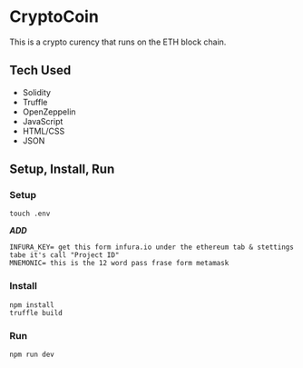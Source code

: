 # CryptoCoin
This is a crypto curency that runs on the ETH block chain.

## Tech Used
- Solidity
- Truffle
- OpenZeppelin
- JavaScript
- HTML/CSS
- JSON

## Setup, Install, Run

### Setup
```
touch .env
```
***ADD***
```
INFURA_KEY= get this form infura.io under the ethereum tab & stettings tabe it's call "Project ID"
MNEMONIC= this is the 12 word pass frase form metamask
```

### Install

```
npm install
truffle build
```

### Run

```
npm run dev
```



